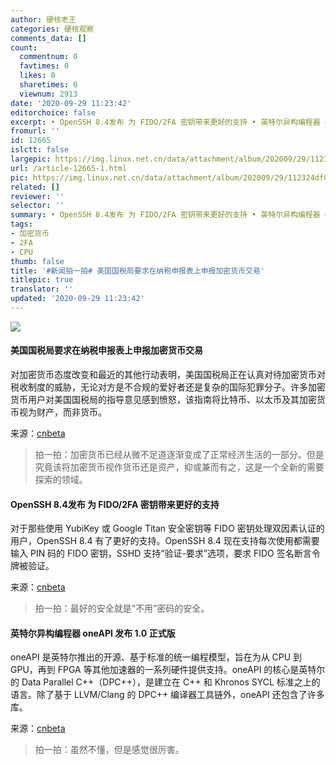 ```yaml
---
author: 硬核老王
categories: 硬核观察
comments_data: []
count:
  commentnum: 0
  favtimes: 0
  likes: 0
  sharetimes: 0
  viewnum: 2913
date: '2020-09-29 11:23:42'
editorchoice: false
excerpt: • OpenSSH 8.4发布 为 FIDO/2FA 密钥带来更好的支持 • 英特尔异构编程器 oneAPI 发布 1.0 正式版
fromurl: ''
id: 12665
islctt: false
largepic: https://img.linux.net.cn/data/attachment/album/202009/29/112324df0oq7pqvfyfsaz8.jpg
url: /article-12665-1.html
pic: https://img.linux.net.cn/data/attachment/album/202009/29/112324df0oq7pqvfyfsaz8.jpg.thumb.jpg
related: []
reviewer: ''
selector: ''
summary: • OpenSSH 8.4发布 为 FIDO/2FA 密钥带来更好的支持 • 英特尔异构编程器 oneAPI 发布 1.0 正式版
tags:
- 加密货币
- 2FA
- CPU
thumb: false
title: '#新闻拍一拍# 美国国税局要求在纳税申报表上申报加密货币交易'
titlepic: true
translator: ''
updated: '2020-09-29 11:23:42'
---
```


![](/data/attachment/album/202009/29/112324df0oq7pqvfyfsaz8.jpg)


#### 美国国税局要求在纳税申报表上申报加密货币交易


对加密货币态度改变和最近的其他行动表明，美国国税局正在认真对待加密货币对税收制度的威胁，无论对方是不合规的爱好者还是复杂的国际犯罪分子。许多加密货币用户对美国国税局的指导意见感到愤怒，该指南将比特币、以太币及其加密货币视为财产，而非货币。


来源：[cnbeta](https://www.cnbeta.com/articles/tech/1034783.htm)



> 
> 拍一拍：加密货币已经从微不足道逐渐变成了正常经济生活的一部分。但是究竟该将加密货币视作货币还是资产，抑或兼而有之，这是一个全新的需要探索的领域。
> 
> 
> 


#### OpenSSH 8.4发布 为 FIDO/2FA 密钥带来更好的支持


对于那些使用 YubiKey 或 Google Titan 安全密钥等 FIDO 密钥处理双因素认证的用户，OpenSSH 8.4 有了更好的支持。OpenSSH 8.4 现在支持每次使用都需要输入 PIN 码的 FIDO 密钥，SSHD 支持“验证-要求”选项，要求 FIDO 签名断言令牌被验证。


来源：[cnbeta](https://www.cnbeta.com/articles/tech/1034669.htm)



> 
> 拍一拍：最好的安全就是“不用”密码的安全。
> 
> 
> 


#### 英特尔异构编程器 oneAPI 发布 1.0 正式版


oneAPI 是英特尔推出的开源、基于标准的统一编程模型，旨在为从 CPU 到 GPU，再到 FPGA 等其他加速器的一系列硬件提供支持。oneAPI 的核心是英特尔的 Data Parallel C++（DPC++），是建立在 C++ 和 Khronos SYCL 标准之上的语言。除了基于 LLVM/Clang 的 DPC++ 编译器工具链外，oneAPI 还包含了许多库。


来源：[cnbeta](https://www.cnbeta.com/articles/tech/1034883.htm)



> 
> 拍一拍：虽然不懂，但是感觉很厉害。
> 
> 
>